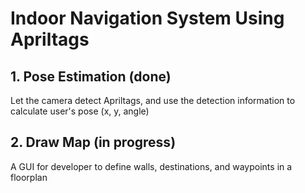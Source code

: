 # Indoor Navigation System Using Apriltags

## 1. Pose Estimation (done)
Let the camera detect Apriltags, and use the detection information to calculate user's pose (x, y, angle)

## 2. Draw Map (in progress)
A GUI for developer to define walls, destinations, and waypoints in a floorplan

